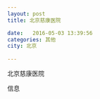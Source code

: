```yaml
--- 
layout: post 
title: 北京慈康医院

date:   2016-05-03 13:39:56 
categories: 其他  
city: 北京
  
--- 
```

   
北京慈康医院

信息

